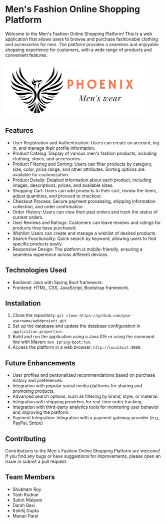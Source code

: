 # Men's Fashion Online Shopping Platform

Welcome to the Men's Fashion Online Shopping Platform! This is a web application that allows users to browse and purchase fashionable clothing and accessories for men. The platform provides a seamless and enjoyable shopping experience for customers, with a wide range of products and convenient features.

![logo](https://raw.githubusercontent.com/sr2005roy/PHOENIX/main/PHOENIX-Frontend/src/assets/img/phoenix1.jpg)

## Features

- User Registration and Authentication: Users can create an account, log in, and manage their profile information.
- Product Catalog: Display of various men's fashion products, including clothing, shoes, and accessories.
- Product Filtering and Sorting: Users can filter products by category, size, color, price range, and other attributes. Sorting options are available for customization.
- Product Details: Detailed information about each product, including images, descriptions, prices, and available sizes.
- Shopping Cart: Users can add products to their cart, review the items, adjust quantities, and proceed to checkout.
- Checkout Process: Secure payment processing, shipping information collection, and order confirmation.
- Order History: Users can view their past orders and track the status of current orders.
- User Reviews and Ratings: Customers can leave reviews and ratings for products they have purchased.
- Wishlist: Users can create and manage a wishlist of desired products.
- Search Functionality: Quick search by keyword, allowing users to find specific products easily.
- Responsive Design: The platform is mobile-friendly, ensuring a seamless experience across different devices.

## Technologies Used

- Backend: Java with Spring Boot framework.
- Frontend: HTML, CSS, JavaScript, Bootstrap framework.

## Installation

1. Clone the repository: `git clone https://github.com/your-username/webdproject.git`
2. Set up the database and update the database configuration in `application.properties`.
3. Build and run the application using a Java IDE or using the command line with Maven: `mvn spring-boot:run`.
4. Access the platform in a web browser: `http://localhost:8080`.

## Future Enhancements

- User profiles and personalized recommendations based on purchase history and preferences.
- Integration with popular social media platforms for sharing and promoting products.
- Advanced search options, such as filtering by brand, style, or material.
- Integration with shipping providers for real-time order tracking.
- Integration with third-party analytics tools for monitoring user behavior and improving the platform.
- Payment Integration: Integration with a payment gateway provider (e.g., PayPal, Stripe)

## Contributing

Contributions to the Men's Fashion Online Shopping Platform are welcome! If you find any bugs or have suggestions for improvements, please open an issue or submit a pull request.


   
   
## Team Members

- Shubham Roy
- Yash Kudnar
- Sukrit Malpani
- Darsh Baxi
- Kshitij Gupta
- Manan Patel
